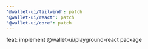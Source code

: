 ```yaml
---
'@wallet-ui/tailwind': patch
'@wallet-ui/react': patch
'@wallet-ui/core': patch
---
```


feat: implement @wallet-ui/playground-react package
